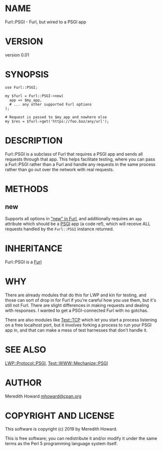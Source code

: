 # NAME

Furl::PSGI - Furl, but wired to a PSGI app

# VERSION

version 0.01

# SYNOPSIS

    use Furl::PSGI;

    my $furl = Furl::PSGI->new(
      app => $my_app,
      # ... any other supported Furl options
    );

    # Request is passed to $my_app and nowhere else
    my $res = $furl->get('https://foo.baz/any/url');

# DESCRIPTION

Furl::PSGI is a subclass of Furl that requires a PSGI app and sends all
requests through that app.  This helps facilitate testing, where you can pass
a Furl::PSGI rather than a Furl and handle any requests in the same process
rather than go out over the network with real requests.

# METHODS

## new

Supports all options in ["new" in Furl](https://metacpan.org/pod/Furl#new), and additionally requires an `app`
attribute which should be a [PSGI](https://metacpan.org/pod/PSGI) app (a code ref), which will receive ALL
requests handled by the `Furl::PSGI` instance returned.

# INHERITANCE

Furl::PSGI
  is a [Furl](https://metacpan.org/pod/Furl)

# WHY

There are already modules that do this for LWP and kin for testing, and those
can sort of drop in for Furl if you're careful how you use them, but it's still
not Furl.  There are slight differences in making requests and dealing with
responses.  I wanted to get a PSGI-connected Furl with no gotchas.

There are also modules like [Test::TCP](https://metacpan.org/pod/Test::TCP) which let you start a process
listening on a free localhost port, but it involves forking a process to run
your PSGI app in, and that can make a mess of test harnesses that don't handle
it.

# SEE ALSO

[LWP::Protocol::PSGI](https://metacpan.org/pod/LWP::Protocol::PSGI), [Test::WWW::Mechanize::PSGI](https://metacpan.org/pod/Test::WWW::Mechanize::PSGI)

# AUTHOR

Meredith Howard <mhoward@cpan.org>

# COPYRIGHT AND LICENSE

This software is copyright (c) 2019 by Meredith Howard.

This is free software; you can redistribute it and/or modify it under
the same terms as the Perl 5 programming language system itself.
